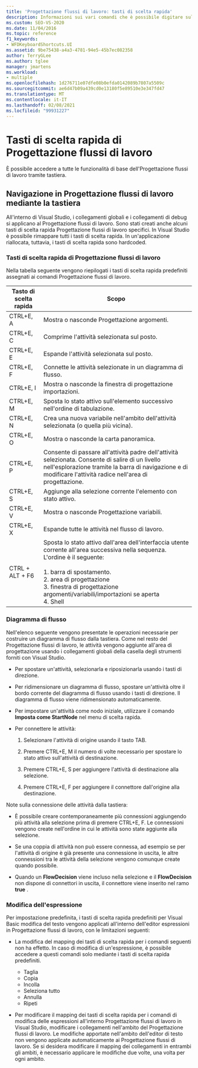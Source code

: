 ```yaml
---
title: 'Progettazione flussi di lavoro: tasti di scelta rapida'
description: Informazioni sui vari comandi che è possibile digitare sulla tastiera per esplorare il Progettazione flussi di lavoro in Visual Studio.
ms.custom: SEO-VS-2020
ms.date: 11/04/2016
ms.topic: reference
f1_keywords:
- WFDKeyboardShortcuts.UI
ms.assetid: 9be75438-a4a3-4781-94e5-45b7ec082358
author: TerryGLee
ms.author: tglee
manager: jmartens
ms.workload:
- multiple
ms.openlocfilehash: 1d276711e07dfe08b0efda0142089b7807a5509c
ms.sourcegitcommit: ae6d47b09a439cd0e13180f5e89510e3e347fd47
ms.translationtype: MT
ms.contentlocale: it-IT
ms.lasthandoff: 02/08/2021
ms.locfileid: "99931227"
---
```

# <a name="keyboard-shortcuts-in-the-workflow-designer"></a>Tasti di scelta rapida di Progettazione flussi di lavoro

È possibile accedere a tutte le funzionalità di base dell'Progettazione flussi di lavoro tramite tastiera.

## <a name="navigating-the-workflow-designer-using-the-keyboard"></a>Navigazione in Progettazione flussi di lavoro mediante la tastiera

All'interno di Visual Studio, i collegamenti globali e i collegamenti di debug si applicano al Progettazione flussi di lavoro. Sono stati creati anche alcuni tasti di scelta rapida Progettazione flussi di lavoro specifici. In Visual Studio è possibile rimappare tutti i tasti di scelta rapida. In un'applicazione riallocata, tuttavia, i tasti di scelta rapida sono hardcoded.

### <a name="workflow-designer-keyboard-shortcuts"></a>Tasti di scelta rapida di Progettazione flussi di lavoro

Nella tabella seguente vengono riepilogati i tasti di scelta rapida predefiniti assegnati ai comandi Progettazione flussi di lavoro.

|Tasto di scelta rapida|Scopo|
|-|-------------|
|CTRL+E, A|Mostra o nasconde Progettazione argomenti.|
|CTRL+E, C|Comprime l'attività selezionata sul posto.|
|CTRL+E, E|Espande l'attività selezionata sul posto.|
|CTRL+E, F|Connette le attività selezionate in un diagramma di flusso.|
|CTRL+E, I|Mostra o nasconde la finestra di progettazione importazioni.|
|CTRL+E, M|Sposta lo stato attivo sull'elemento successivo nell'ordine di tabulazione.|
|CTRL+E, N|Crea una nuova variabile nell'ambito dell'attività selezionata (o quella più vicina).|
|CTRL+E, O|Mostra o nasconde la carta panoramica.|
|CTRL+E, P|Consente di passare all'attività padre dell'attività selezionata. Consente di salire di un livello nell'esplorazione tramite la barra di navigazione e di modificare l'attività radice nell'area di progettazione.|
|CTRL+E, S|Aggiunge alla selezione corrente l'elemento con stato attivo.|
|CTRL+E, V|Mostra o nasconde Progettazione variabili.|
|CTRL+E, X|Espande tutte le attività nel flusso di lavoro.|
|CTRL + ALT + F6|Sposta lo stato attivo dall'area dell'interfaccia utente corrente all'area successiva nella sequenza. L'ordine è il seguente:<br /><br /> 1. barra di spostamento.<br />2. area di progettazione<br />3. finestra di progettazione argomenti/variabili/importazioni se aperta<br />4. Shell|

### <a name="flowchart"></a>Diagramma di flusso

Nell'elenco seguente vengono presentate le operazioni necessarie per costruire un diagramma di flusso dalla tastiera. Come nel resto del Progettazione flussi di lavoro, le attività vengono aggiunte all'area di progettazione usando i collegamenti globali della casella degli strumenti forniti con Visual Studio.

- Per spostare un'attività, selezionarla e riposizionarla usando i tasti di direzione.

- Per ridimensionare un diagramma di flusso, spostare un'attività oltre il bordo corrente del diagramma di flusso usando i tasti di direzione. Il diagramma di flusso viene ridimensionato automaticamente.

- Per impostare un'attività come nodo iniziale, utilizzare il comando **Imposta come StartNode** nel menu di scelta rapida.

- Per connettere le attività:

    1. Selezionare l'attività di origine usando il tasto TAB.

    2. Premere CTRL+E, M il numero di volte necessario per spostare lo stato attivo sull'attività di destinazione.

    3. Premere CTRL+E, S per aggiungere l'attività di destinazione alla selezione.

    4. Premere CTRL+E, F per aggiungere il connettore dall'origine alla destinazione.

Note sulla connessione delle attività dalla tastiera:

- È possibile creare contemporaneamente più connessioni aggiungendo più attività alla selezione prima di premere CTRL+E, F. Le connessioni vengono create nell'ordine in cui le attività sono state aggiunte alla selezione.

- Se una coppia di attività non può essere connessa, ad esempio se per l'attività di origine è già presente una connessione in uscita, le altre connessioni tra le attività della selezione vengono comunque create quando possibile.

- Quando un **FlowDecision** viene incluso nella selezione e il **FlowDecision** non dispone di connettori in uscita, il connettore viene inserito nel ramo **true** .

### <a name="expression-editing"></a>Modifica dell'espressione

Per impostazione predefinita, i tasti di scelta rapida predefiniti per Visual Basic modifica del testo vengono applicati all'interno dell'editor espressioni in Progettazione flussi di lavoro, con le limitazioni seguenti:

- La modifica del mapping dei tasti di scelta rapida per i comandi seguenti non ha effetto. In caso di modifica di un'espressione, è possibile accedere a questi comandi solo mediante i tasti di scelta rapida predefiniti.

  - Taglia
  - Copia
  - Incolla
  - Seleziona tutto
  - Annulla
  - Ripeti

- Per modificare il mapping dei tasti di scelta rapida per i comandi di modifica delle espressioni all'interno Progettazione flussi di lavoro in Visual Studio, modificare i collegamenti nell'ambito del Progettazione flussi di lavoro. Le modifiche apportate nell'ambito dell'editor di testo non vengono applicate automaticamente ai Progettazione flussi di lavoro. Se si desidera modificare il mapping dei collegamenti in entrambi gli ambiti, è necessario applicare le modifiche due volte, una volta per ogni ambito.
